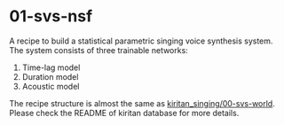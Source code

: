 # 01-svs-nsf

A recipe to build a statistical parametric singing voice synthesis system. The system consists of three trainable networks:

1. Time-lag model
2. Duration model
3. Acoustic model

The recipe structure is almost the same as [kiritan_singing/00-svs-world](../../kiritan_singing/00-svs-world). Please check the README of kiritan database for more details.
